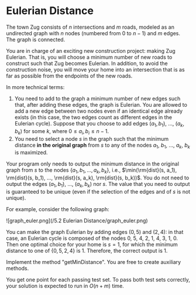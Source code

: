 # Eulerian Distance

The town Zug consists of $n$ intersections and $m$ roads, modeled as an undirected graph with $n$ nodes (numbered from $0$ to $n-1$) and $m$ edges. The graph is connected.

You are in charge of an exciting new construction project: making Zug Eulerian. That is, you will choose a minimum number of new roads to construct such that Zug becomes Eulerian. In addition, to avoid the construction noise, you will move your home into an intersection that is as far as possible from the endpoints of the new roads.

In more technical terms:
1. You need to add to the graph a minimum number of new edges such that, after adding these edges, the graph is Eulerian. You are allowed to add a new edge between two nodes even if an identical edge already exists (in this case, the two edges count as different edges in the Eulerian cycle). Suppose that you choose to add edges $(a_1, b_1)$, ..., $(a_k, b_k)$ for some $k$, where $0 \leq a_i, b_i \leq n-1$.
2. You need to select a node $s$ in the graph such that the minimum distance **in the original graph** from $s$ to any of the nodes $a_1$, $b_1$, ..., $a_k$, $b_k$ is maximized.

Your program only needs to output the minimum distance in the original graph from $s$ to the nodes $\{a_1, b_1, ..., a_k, b_k\}$, i.e., $\min(\rm{dist}(s, a_1), \rm{dist}(s, b_1), ..., \rm{dist}(s, a_k), \rm{dist}(s, b_k))$. You do not need to output the edges $(a_1, b_1)$, ..., $(a_k, b_k)$ nor $s$. The value that you need to output is guaranteed to be unique (even if the selection of the edges and of $s$ is not unique).

For example, consider the following graph:

![graph_euler.png](/5.2 Eulerian Distance/graph_euler.png)

You can make the graph Eulerian by adding edges $(0, 5)$ and $(2, 4)$: in that case, an Eulerian cycle is composed of the nodes $0$, $5$, $4$, $2$, $1$, $4$, $3$, $1$, $0$. Then one optimal choice for your home is $s=1$, for which the minimum distance to one of $\{0, 5, 2, 4\}$ is $1$. Therefore, the correct output is $1$.

Implement the method "getMinDistance". You are free to create auxiliary methods.

You get one point for each passing test set. To pass both test sets correctly, your solution is expected to run in $O(n+m)$ time.
